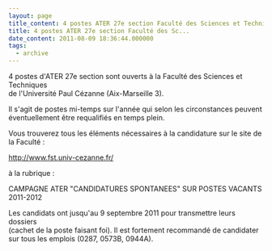 ```yaml
---
layout: page
title_content: 4 postes ATER 27e section Faculté des Sciences et Techniques (Aix-Marseille 3)
title: 4 postes ATER 27e section Faculté des Sc...
date_content: 2011-08-09 18:36:44.000000
tags:
  - archive
---
```

4 postes d'ATER 27e section sont ouverts à la Faculté des Sciences et
Techniques  
de l'Université Paul Cézanne (Aix-Marseille 3).  
  
Il s'agit de postes mi-temps sur l'année qui selon les circonstances peuvent  
éventuellement être requalifiés en temps plein.  
  
Vous trouverez tous les éléments nécessaires à la candidature sur le site de
la Faculté :  
  
<http://www.fst.univ-cezanne.fr/>  
  
à la rubrique :  
  
CAMPAGNE ATER "CANDIDATURES SPONTANEES" SUR POSTES VACANTS 2011-2012  
  
Les candidats ont jusqu'au 9 septembre 2011 pour transmettre leurs dossiers  
(cachet de la poste faisant foi). Il est fortement recommandé de candidater  
sur tous les emplois (0287, 0573B, 0944A).  

